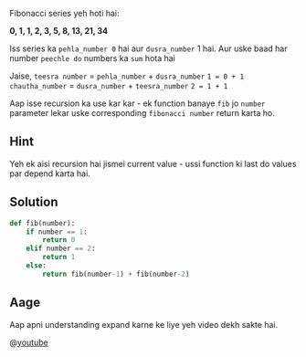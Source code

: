 Fibonacci series yeh hoti hai: 

**0, 1, 1, 2, 3, 5, 8, 13, 21, 34**

Iss series ka `pehla_number 0` hai aur `dusra_number` 1 hai. Aur uske baad har number `peechle do` numbers ka `sum` hota hai

Jaise,
`teesra number` = `pehla_number` + `dusra_number`
`1 = 0 + 1`
`chautha_number` = `dusra_number` + `teesra_number`
`2 = 1 + 1`

Aap isse recursion ka use kar kar - ek function banaye `fib` jo `number` parameter lekar uske corresponding `fibonacci number` return karta ho.

## Hint
Yeh ek aisi recursion hai jismei current value - ussi function ki last do values par depend karta hai.

## Solution
```python
def fib(number):
    if number == 1:
        return 0
    elif number == 2:
        return 1
    else:
        return fib(number-1) + fib(number-2)
```

## Aage
Aap apni understanding expand karne ke liye yeh video dekh sakte hai.

@[youtube](koFsRrJgioA)